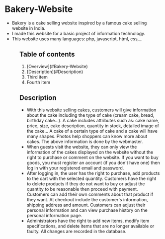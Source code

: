 # Bakery-Website

<ul>
    <li> Bakery is a cake selling website inspired by a famous cake selling website in India.</li>
    <li> I made this website for a basic project of information technology.</li>
    <li> This website uses many languages: php, javascript, html, css,...</li>
<ul>

## Table of contents

<ol>
    <li>[Overview](#Bakery-Website)</li>
    <li>[Description](#Description)</li>
    <li>Third item</li>
    <li>Fourth item</li>
</ol>

## Description

- With this website selling cakes, customers will give information about the cake including the type of cake (cream cake, bread, birthday cake...). A cake includes attributes such as: cake name, price, size, cake description, quantity in stock, detailed image of the cake... A cake of a certain type of cake and a cake will have many shapes. Photos help shoppers can know more about cakes. The above information is done by the webmaster.
- When guests visit the website, they can only view the information of the cakes displayed on the website without the right to purchase or comment on the website. If you want to buy goods, you must register an account (if you don't have one) then log in with your registered email and password.
- After logging in, the user has the right to purchase, add products to the cart with the selected quantity. Customers have the right to delete products if they do not want to buy or adjust the quantity to be reasonable then proceed with payment. Customers can add their own comments about that product if they want. At checkout include the customer's information, shipping address and amount. Customers can adjust their personal information and can view purchase history on the personal information page.
- Administrators have the right to add new items, modify item specifications, and delete items that are no longer available or faulty. All changes are recorded in the database.
